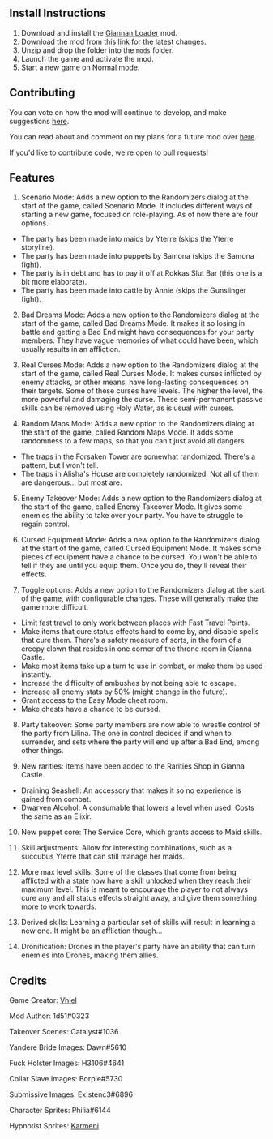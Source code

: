 ## Install Instructions

1. Download and install the [Giannan Loader](https://github.com/1d51/giannan-loader) mod.
2. Download the mod from this [link](https://github.com/1d51/giannan-trek/archive/refs/heads/main.zip) for the latest changes.
3. Unzip and drop the folder into the `mods` folder.
4. Launch the game and activate the mod.
5. Start a new game on Normal mode.

## Contributing

You can vote on how the mod will continue to develop, and make suggestions [here](https://simplevote.tk/#/poll/DR6x).

You can read about and comment on my plans for a future mod over [here](https://docs.google.com/document/d/1nLdg_s_IKiHhImR4zKdXGzLuSVrHIA7rbFQcbEkzhi8/).

If you'd like to contribute code, we're open to pull requests! 

## Features

1. Scenario Mode: Adds a new option to the Randomizers dialog at the start of the game, called Scenario Mode. It includes different ways of starting a new game, focused on role-playing. As of now there are four options.
   
- The party has been made into maids by Yterre (skips the Yterre storyline).
- The party has been made into puppets by Samona (skips the Samona fight).
- The party is in debt and has to pay it off at Rokkas Slut Bar (this one is a bit more elaborate).
- The party has been made into cattle by Annie (skips the Gunslinger fight).

2. Bad Dreams Mode: Adds a new option to the Randomizers dialog at the start of the game, called Bad Dreams Mode. It makes it so losing in battle and getting a Bad End might have consequences for your party members. They have vague memories of what could have been, which usually results in an affliction.

3. Real Curses Mode: Adds a new option to the Randomizers dialog at the start of the game, called Real Curses Mode. It makes curses inflicted by enemy attacks, or other means, have long-lasting consequences on their targets. Some of these curses have levels. The higher the level, the more powerful and damaging the curse. These semi-permanent passive skills can be removed using Holy Water, as is usual with curses.

4. Random Maps Mode: Adds a new option to the Randomizers dialog at the start of the game, called Random Maps Mode. It adds some randomness to a few maps, so that you can't just avoid all dangers.

- The traps in the Forsaken Tower are somewhat randomized. There's a pattern, but I won't tell.
- The traps in Alisha's House are completely randomized. Not all of them are dangerous... but most are.

5. Enemy Takeover Mode: Adds a new option to the Randomizers dialog at the start of the game, called Enemy Takeover Mode. It gives some enemies the ability to take over your party. You have to struggle to regain control.

6. Cursed Equipment Mode: Adds a new option to the Randomizers dialog at the start of the game, called Cursed Equipment Mode. It makes some pieces of equipment have a chance to be cursed. You won't be able to tell if they are until you equip them. Once you do, they'll reveal their effects.

7. Toggle options: Adds a new option to the Randomizers dialog at the start of the game, with configurable changes. These will generally make the game more difficult.
 
- Limit fast travel to only work between places with Fast Travel Points.
- Make items that cure status effects hard to come by, and disable spells that cure them. There's a safety measure of sorts, in the form of a creepy clown that resides in one corner of the throne room in Gianna Castle.
- Make most items take up a turn to use in combat, or make them be used instantly.
- Increase the difficulty of ambushes by not being able to escape.
- Increase all enemy stats by 50% (might change in the future).
- Grant access to the Easy Mode cheat room.
- Make chests have a chance to be cursed.

8. Party takeover: Some party members are now able to wrestle control of the party from Lilina. The one in control decides if and when to surrender, and sets where the party will end up after a Bad End, among other things.

9. New rarities: Items have been added to the Rarities Shop in Gianna Castle.
 
- Draining Seashell: An accessory that makes it so no experience is gained from combat.
- Dwarven Alcohol: A consumable that lowers a level when used. Costs the same as an Elixir.

10. New puppet core: The Service Core, which grants access to Maid skills.

11. Skill adjustments: Allow for interesting combinations, such as a succubus Yterre that can still manage her maids.

12. More max level skills: Some of the classes that come from being afflicted with a state now have a skill unlocked when they reach their maximum level. This is meant to encourage the player to not always cure any and all status effects straight away, and give them something more to work towards.

13. Derived skills: Learning a particular set of skills will result in learning a new one. It might be an affliction though...

14. Dronification: Drones in the player's party have an ability that can turn enemies into Drones, making them allies.

## Credits

Game Creator: [Vhiel](https://twitter.com/shvhiel)

Mod Author: 1d51#0323

Takeover Scenes: Catalyst#1036

Yandere Bride Images: Dawn#5610

Fuck Holster Images: H3106#4641

Collar Slave Images: Borpie#5730

Submissive Images: Ex!stenc3#6896

Character Sprites: Philia#6144

Hypnotist Sprites: [Karmeni](https://www.deviantart.com/karmenis/art/Girls-casual-clothes-1-Sprite-MV-742440107)
